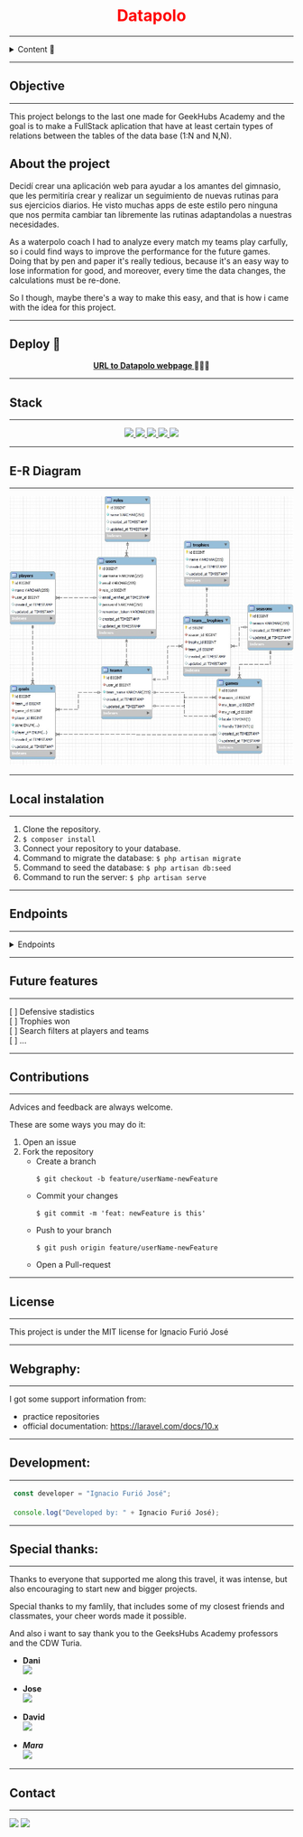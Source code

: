 <h1 align="center" style='color:red'><b>Datapolo</b></h1>



---

<details>
  <summary>Content 📝</summary>
  <ol>
    <li><a href="#objective">Objective</a></li>
    <li><a href="#about-the-project">About the project</a></li>
    <li><a href="#deploy-🚀">Deploy</a></li>
    <li><a href="#stack">Stack</a></li>
    <li><a href="#e-r-diagram">E-R Diagram</a></li>
    <li><a href="#local-instalation">Local instalation</a></li>
    <li><a href="#endpoints">Endpoints</a></li>
    <li><a href="#future-features">Future features</a></li>
    <li><a href="#contributions">Contributions</a></li>
    <li><a href="#license">License</a></li>
    <li><a href="#webgraphy">Webgraphy</a></li>
    <li><a href="#development">Development</a></li>
    <li><a href="#special-thanks">Special thanks</a></li>
    <li><a href="#contact">Contact</a></li>
  </ol>
</details>

---

## Objective

---
This project belongs to the last one made for GeekHubs Academy and the goal is to make a FullStack aplication that have at least certain types of relations between the tables of the data base (1:N and N,N). 

## About the project
Decidí crear una aplicación web para ayudar a los amantes del gimnasio, que les permitiría crear y realizar un seguimiento de nuevas rutinas para sus ejercicios diarios. He visto muchas apps de este estilo pero ninguna que nos permita cambiar tan libremente las rutinas adaptandolas a nuestras necesidades.    

As a waterpolo coach I had to analyze every match my teams play carfully, so i could find ways to improve the performance for the future games. Doing that by pen and paper it's really tedious, because it's an easy way to lose information for good, and moreover, every time the data changes, the calculations must be re-done.

So I though, maybe there's a way to make this easy, and that is how i came with the idea for this project.

---

## Deploy 🚀
<div align="center">
    <a href="https://master.d3axn9txrlwi1i.amplifyapp.com/"><strong>URL to Datapolo webpage </strong></a>🚀🚀🚀
</div>

---

## Stack

---

<div align="center">
<a href="https://www.php.net/">
    <img src= "https://img.shields.io/badge/php-7A86B8?style=for-the-badge&logo=php&logoColor=black"/>
</a>
<a href="https://laravel.com/">
    <img src= "https://img.shields.io/badge/laravel-F13C2F?style=for-the-badge&logo=laravel&logoColor=white"/>
</a>
<a href="https://www.docker.com/">
    <img src= "https://img.shields.io/badge/Docker-2CA5E0?style=for-the-badge&logo=docker&logoColor=white"/>
</a>
<a href="https://www.mysql.com/">
    <img src= "https://img.shields.io/badge/MySQL-005C84?style=for-the-badge&logo=mysql&logoColor=white"/>
</a>
<a href="https://railway.app/">
    <img src= "https://img.shields.io/badge/Railway-131415?style=for-the-badge&logo=railway&logoColor=white"/>
</a>

 </div>

---

## E-R Diagram

---

!['imagen-db'](./assets/E-R%20diagram.jpg)

---

## Local instalation
---

1. Clone the repository.
2. ` $ composer install `
3. Connect your repository to your database.
4. Command to migrate the database: ``` $ php artisan migrate ``` 
5. Command to seed the database: ``` $ php artisan db:seed ``` 
6. Command to run the server: ``` $ php artisan serve ``` 

---

## Endpoints

---

<details>
<summary>Endpoints</summary>

- AUTH
    - REGISTER

            POST http://localhost:8000/api/newuser
        body:
        ``` js
            {
                "username": "Eddieden",
                "email": "eddieden@email.com",
                "password": "1234567W"
            }
        ```

    - LOGIN

            POST http://localhost:3000/api/login  
        body:
        ``` js
            {
                "email": "eddieden@email.com",
                "password": "1234567W"
            }
        ```
- STADISTICS
    - GET ALL MY GOAL STADISTICS  

            POST http://localhost:8000/api/my-goals-stadistics
            body:
        ``` js
            {
                "team_id": 51,
                "rival_id": 51,
                "season_id": 0,
                "locale": ""
            }
        ```

    - ...
</details>

---

## Future features

---

[ ] Defensive stadistics  
[ ] Trophies won  
[ ] Search filters at players and teams  
[ ] ...

---

## Contributions

---

Advices and feedback are always welcome. 

These are some ways you may do it:

1. Open an issue
2. Fork the repository
    - Create a branch  
        ```
        $ git checkout -b feature/userName-newFeature
        ```
    - Commit your changes 
        ```
        $ git commit -m 'feat: newFeature is this'
        ```
    - Push to your branch
        ```
        $ git push origin feature/userName-newFeature
        ```
    - Open a Pull-request

---

## License

---

This project is under the MIT license for Ignacio Furió José

---

## Webgraphy:

---

I got some support information from:
- practice repositories 
- official documentation: https://laravel.com/docs/10.x

---

## Development:

---

``` js
 const developer = "Ignacio Furió José";

 console.log("Developed by: " + Ignacio Furió José);
```  

---

## Special thanks:

---

Thanks to everyone that supported me along this travel, it was intense, but also encouraging to start new and bigger projects.

Special thanks to my famlily, that includes some of my closest friends and classmates, your cheer words made it possible.

And also i  want to say thank you to the GeeksHubs Academy professors and the CDW Turia.

- **Dani**  
<a href="https://github.com/datata" target="_blank1"><img src="https://img.shields.io/badge/github-24292F?style=for-the-badge&logo=github&logoColor=blue" target="_blank1"></a> 

- **Jose**  
<a href="https://github.com/Dave86dev" target="_blank"><img src="https://img.shields.io/badge/github-24292F?style=for-the-badge&logo=github&logoColor=white" target="_blank"></a> 

- **David**  
<a href="https://www.github.com/Dave86dev/" target="_blank"><img src="https://img.shields.io/badge/github-24292F?style=for-the-badge&logo=github&logoColor=red" target="_blank"></a>

- ***Mara***  
<a href="https://www.github.com/MaraScampini/" target="_blank"><img src="https://img.shields.io/badge/github-24292F?style=for-the-badge&logo=github&logoColor=green" target="_blank"></a> 

---
## Contact
---
<a href = "mailto:bichoifj@gmail.com"><img src="https://img.shields.io/badge/Gmail-C6362C?style=for-the-badge&logo=gmail&logoColor=white" target="_blank"></a>
<a href="https://www.linkedin.com/in/ignacio-furi%C3%B3-0a9010233/" target="_blank"><img src="https://img.shields.io/badge/-LinkedIn-%230077B5?style=for-the-badge&logo=linkedin&logoColor=white" target="_blank"></a> 
</p>